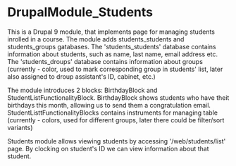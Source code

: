 # DrupalModule_Students
This is a Drupal 9 module, that implements page for managing students inrolled in a course.
The module adds students_students and students_groups gatabases.
The 'students_students' database contains information about students, such as name, last name, email address etc.
The 'students_droups' database contains information about groups (currently - color, used to mark corresponding group in students' list, later also assigned to droup assistant's ID, cabinet, etc.)

The module introduces 2 blocks: BirthdayBlock and StudentListFunctionalityBlock.
BirthdayBlock shows students who have theit birthdays this month, allowing us to send them a congratulation email.
StudentListtFunctionalityBlocks contains instruments for managing table (currently - colors, used for different groups, later there could be filter/sort variants)

Students module allows viewing students by accessing '/web/students/list' page. By clocking on student's ID we can view information about that student.
